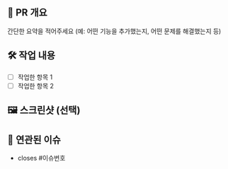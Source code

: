 ## 📌 PR 개요

간단한 요약을 적어주세요 (예: 어떤 기능을 추가했는지, 어떤 문제를 해결했는지 등)

## 🛠 작업 내용

- [ ] 작업한 항목 1
- [ ] 작업한 항목 2

## 🖼 스크린샷 (선택)

## 🔗 연관된 이슈

- closes #이슈번호
